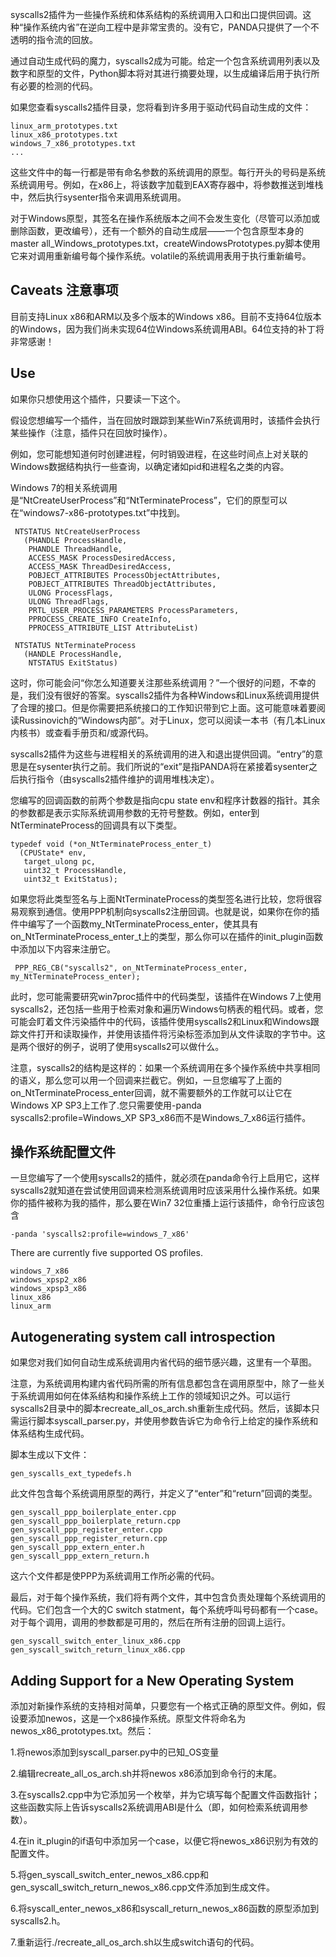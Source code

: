 syscalls2插件为一些操作系统和体系结构的系统调用入口和出口提供回调。这种“操作系统内省”在逆向工程中是非常宝贵的。没有它，PANDA只提供了一个不透明的指令流的回放。

通过自动生成代码的魔力，syscalls2成为可能。给定一个包含系统调用列表以及数字和原型的文件，Python脚本将对其进行摘要处理，以生成编译后用于执行所有必要的检测的代码。

如果您查看syscalls2插件目录，您将看到许多用于驱动代码自动生成的文件：

    linux_arm_prototypes.txt
    linux_x86_prototypes.txt
    windows_7_x86_prototypes.txt
    ...
这些文件中的每一行都是带有命名参数的系统调用的原型。每行开头的号码是系统系统调用号。例如，在x86上，将该数字加载到EAX寄存器中，将参数推送到堆栈中，然后执行sysenter指令来调用系统调用。

对于Windows原型，其签名在操作系统版本之间不会发生变化（尽管可以添加或删除函数，更改编号），还有一个额外的自动生成层——一个包含原型本身的master all_Windows_prototypes.txt，createWindowsPrototypes.py脚本使用它来对调用重新编号每个操作系统。volatile的系统调用表用于执行重新编号。

Caveats 注意事项
----

目前支持Linux x86和ARM以及多个版本的Windows x86。目前不支持64位版本的Windows，因为我们尚未实现64位Windows系统调用ABI。64位支持的补丁将非常感谢！

Use 
----

如果你只想使用这个插件，只要读一下这个。

假设您想编写一个插件，当在回放时跟踪到某些Win7系统调用时，该插件会执行某些操作（注意，插件只在回放时操作）。

例如，您可能想知道何时创建进程，何时销毁进程，在这些时间点上对关联的Windows数据结构执行一些查询，以确定诸如pid和进程名之类的内容。

Windows 7的相关系统调用是“NtCreateUserProcess”和“NtTerminateProcess”，它们的原型可以在“windows7-x86-prototypes.txt”中找到。

     NTSTATUS NtCreateUserProcess 
       (PHANDLE ProcessHandle, 
        PHANDLE ThreadHandle, 
        ACCESS_MASK ProcessDesiredAccess, 
        ACCESS_MASK ThreadDesiredAccess, 
        POBJECT_ATTRIBUTES ProcessObjectAttributes, 
        POBJECT_ATTRIBUTES ThreadObjectAttributes,
        ULONG ProcessFlags, 
        ULONG ThreadFlags,
        PRTL_USER_PROCESS_PARAMETERS ProcessParameters, 
        PPROCESS_CREATE_INFO CreateInfo, 
        PPROCESS_ATTRIBUTE_LIST AttributeList)

     NTSTATUS NtTerminateProcess
       (HANDLE ProcessHandle, 
        NTSTATUS ExitStatus)

这时，你可能会问“你怎么知道要关注那些系统调用？”一个很好的问题，不幸的是，我们没有很好的答案。syscalls2插件为各种Windows和Linux系统调用提供了合理的接口。但是你需要把系统接口的工作知识带到它上面。这可能意味着要阅读Russinovich的“Windows内部”。对于Linux，您可以阅读一本书（有几本Linux内核书）或查看手册页和/或源代码。

syscalls2插件为这些与进程相关的系统调用的进入和退出提供回调。“entry”的意思是在sysenter执行之前。我们所说的“exit”是指PANDA将在紧接着sysenter之后执行指令（由syscalls2插件维护的调用堆栈决定）。

您编写的回调函数的前两个参数是指向cpu state env和程序计数器的指针。其余的参数都是表示实际系统调用参数的无符号整数。例如，enter到NtTerminateProcess的回调具有以下类型。

    typedef void (*on_NtTerminateProcess_enter_t)
      (CPUState* env,
       target_ulong pc,
       uint32_t ProcessHandle,
       uint32_t ExitStatus);

 如果您将此类型签名与上面NtTerminateProcess的类型签名进行比较，您将很容易观察到通信。使用PPP机制向syscalls2注册回调。也就是说，如果你在你的插件中编写了一个函数my_NtTerminateProcess_enter，使其具有on_NtTerminateProcess_enter_t上的类型，那么你可以在插件的init_plugin函数中添加以下内容来注册它。 

     PPP_REG_CB("syscalls2", on_NtTerminateProcess_enter, my_NtTerminateProcess_enter);

此时，您可能需要研究win7proc插件中的代码类型，该插件在Windows 7上使用syscalls2，还包括一些用于检索对象和遍历Windows句柄表的粗代码。或者，您可能会盯着文件污染插件中的代码，该插件使用syscalls2和Linux和Windows跟踪文件打开和读取操作，并使用该插件将污染标签添加到从文件读取的字节中。这是两个很好的例子，说明了使用syscalls2可以做什么。

注意，syscalls2的结构是这样的：如果一个系统调用在多个操作系统中共享相同的语义，那么您可以用一个回调来拦截它。例如，一旦您编写了上面的on_NtTerminateProcess_enter回调，就不需要额外的工作就可以让它在Windows XP SP3上工作了.您只需要使用-panda syscalls2:profile=Windows_XP SP3_x86而不是Windows_7_x86运行插件。

操作系统配置文件
----

一旦您编写了一个使用syscalls2的插件，就必须在panda命令行上启用它，这样syscalls2就知道在尝试使用回调来检测系统调用时应该采用什么操作系统。如果你的插件被称为我的插件，那么要在Win7 32位重播上运行该插件，命令行应该包含

    -panda 'syscalls2:profile=windows_7_x86'
There are currently five supported OS profiles.

    windows_7_x86
    windows_xpsp2_x86
    windows_xpsp3_x86
    linux_x86
    linux_arm

Autogenerating system call introspection
----

如果您对我们如何自动生成系统调用内省代码的细节感兴趣，这里有一个草图。

注意，为系统调用构建内省代码所需的所有信息都包含在调用原型中，除了一些关于系统调用如何在体系结构和操作系统上工作的领域知识之外。可以运行syscalls2目录中的脚本recreate_all_os_arch.sh重新生成代码。然后，该脚本只需运行脚本syscall_parser.py，并使用参数告诉它为命令行上给定的操作系统和体系结构生成代码。

脚本生成以下文件：

    gen_syscalls_ext_typedefs.h

此文件包含每个系统调用原型的两行，并定义了“enter”和“return”回调的类型。

    gen_syscall_ppp_boilerplate_enter.cpp
    gen_syscall_ppp_boilerplate_return.cpp
    gen_syscall_ppp_register_enter.cpp
    gen_syscall_ppp_register_return.cpp
    gen_syscall_ppp_extern_enter.h
    gen_syscall_ppp_extern_return.h

这六个文件都是使PPP为系统调用工作所必需的代码。

最后，对于每个操作系统，我们将有两个文件，其中包含负责处理每个系统调用的代码。它们包含一个大的C switch statment，每个系统呼叫号码都有一个case。对于每个调用，调用的参数都是可用的，然后在所有注册的回调上运行。

    gen_syscall_switch_enter_linux_x86.cpp
    gen_syscall_switch_return_linux_x86.cpp

Adding Support for a New Operating System
----

添加对新操作系统的支持相对简单，只要您有一个格式正确的原型文件。例如，假设要添加newos，这是一个x86操作系统。原型文件将命名为newos_x86_prototypes.txt。然后：

1.将newos添加到syscall_parser.py中的已知_OS变量

2.编辑recreate_all_os_arch.sh并将newos x86添加到命令行的末尾。

3.在syscalls2.cpp中为它添加另一个枚举，并为它填写每个配置文件函数指针；这些函数实际上告诉syscalls2系统调用ABI是什么（即，如何检索系统调用参数）。

4.在in it_plugin的if语句中添加另一个case，以便它将newos_x86识别为有效的配置文件。

5.将gen_syscall_switch_enter_newos_x86.cpp和gen_syscall_switch_return_newos_x86.cpp文件添加到生成文件。

6.将syscall_enter_newos_x86和syscall_return_newos_x86函数的原型添加到syscalls2.h。

7.重新运行./recreate_all_os_arch.sh以生成switch语句的代码。







